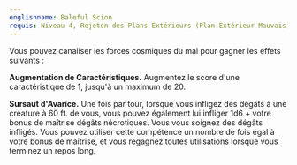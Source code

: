 ```yaml
---
englishname: Baleful Scion
requis: Niveau 4, Rejeton des Plans Extérieurs (Plan Extérieur Mauvais)
---
```

Vous pouvez canaliser les forces cosmiques du mal pour gagner les effets suivants : 

**Augmentation de Caractéristiques.** Augmentez le score d'une caractéristique de 1, jusqu'à un maximum de 20.

**Sursaut d'Avarice.** Une fois par tour, lorsque vous infligez des dégâts à une créature à 60 ft. de vous, vous pouvez également lui infliger 1d6 + votre bonus de maîtrise dégâts nécrotiques. Vous vous soignez des dégâts infligés. Vous pouvez utiliser cette compétence un nombre de fois égal à votre bonus de maîtrise, et vous regagnez toutes utilisations lorsque vous terminez un repos long.
